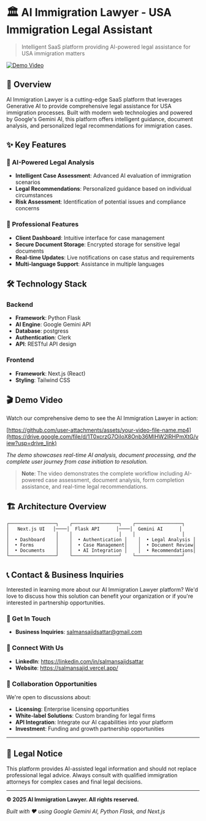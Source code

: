 # 🏛️ AI Immigration Lawyer - USA Immigration Legal Assistant

> Intelligent SaaS platform providing AI-powered legal assistance for USA immigration matters

[![Demo Video](https://img.shields.io/badge/📹-Watch%20Demo-red)](https://drive.google.com/file/d/1T0xcrzG7OiIoX8Onb36MIHW2lRHPmXtG/view?usp=drive_link)

## 🎯 Overview

AI Immigration Lawyer is a cutting-edge SaaS platform that leverages Generative AI to provide comprehensive legal assistance for USA immigration processes. Built with modern web technologies and powered by Google's Gemini AI, this platform offers intelligent guidance, document analysis, and personalized legal recommendations for immigration cases.

## ✨ Key Features

### 🤖 AI-Powered Legal Analysis
- **Intelligent Case Assessment**: Advanced AI evaluation of immigration scenarios
- **Legal Recommendations**: Personalized guidance based on individual circumstances
- **Risk Assessment**: Identification of potential issues and compliance concerns

### 💼 Professional Features
- **Client Dashboard**: Intuitive interface for case management
- **Secure Document Storage**: Encrypted storage for sensitive legal documents
- **Real-time Updates**: Live notifications on case status and requirements
- **Multi-language Support**: Assistance in multiple languages

## 🛠️ Technology Stack

### Backend
- **Framework**: Python Flask
- **AI Engine**: Google Gemini API
- **Database**: postgress
- **Authentication**: Clerk
- **API**: RESTful API design

### Frontend
- **Framework**: Next.js (React)
- **Styling**: Tailwind CSS


## 🎬 Demo Video

Watch our comprehensive demo to see the AI Immigration Lawyer in action:

[https://github.com/user-attachments/assets/your-video-file-name.mp4](https://drive.google.com/file/d/1T0xcrzG7OiIoX8Onb36MIHW2lRHPmXtG/view?usp=drive_link)

*The demo showcases real-time AI analysis, document processing, and the complete user journey from case initiation to resolution.*

> **Note**: The video demonstrates the complete workflow including AI-powered case assessment, document analysis, form completion assistance, and real-time legal recommendations.


## 🏗️ Architecture Overview

```
┌─────────────────┐    ┌─────────────────┐    ┌─────────────────┐
│   Next.js UI   │────│  Flask API      │────│  Gemini AI      │
│                 │    │                 │    │                 │
│  • Dashboard    │    │  • Authentication │    │  • Legal Analysis │
│  • Forms        │    │  • Case Management│    │  • Document Review│
│  • Documents    │    │  • AI Integration │    │  • Recommendations│
└─────────────────┘    └─────────────────┘    └─────────────────┘
```

## 📞 Contact & Business Inquiries

Interested in learning more about our AI Immigration Lawyer platform? We'd love to discuss how this solution can benefit your organization or if you're interested in partnership opportunities.

### 📧 Get In Touch

- **Business Inquiries**: salmansajidsattar@gmail.com

### 📱 Connect With Us

- **LinkedIn**: https://linkedin.com/in/salmansajidsattar
- **Website**: https://salmansajid.vercel.app/

### 🤝 Collaboration Opportunities

We're open to discussions about:
- **Licensing**: Enterprise licensing opportunities
- **White-label Solutions**: Custom branding for legal firms
- **API Integration**: Integrate our AI capabilities into your platform
- **Investment**: Funding and growth partnership opportunities

---

## 📄 Legal Notice

This platform provides AI-assisted legal information and should not replace professional legal advice. Always consult with qualified immigration attorneys for complex cases and final legal decisions.

---

**© 2025 AI Immigration Lawyer. All rights reserved.**

*Built with ❤️ using Google Gemini AI, Python Flask, and Next.js*
